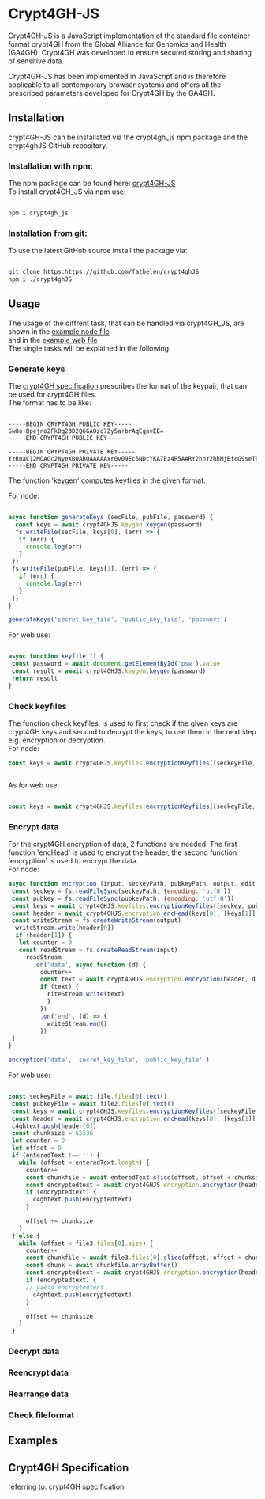 # Crypt4GH-JS 

Crypt4GH-JS is a JavaScript implementation of the standard file container format crypt4GH from the Global Alliance for Genomics and Health (GA4GH).
Crypt4GH was developed to ensure secured storing and sharing of sensitive data. 

Crypt4GH-JS has been implemented in JavaScript and is therefore applicable to all contemporary browser systems and offers all the prescribed parameters developed for Crypt4GH by the GA4GH.

## Installation 
crypt4GH-JS can be installated via the crypt4gh_js npm package and the crypt4ghJS GitHub repository. 
### Installation with npm: 
The npm package can be found here: [crypt4GH-JS](https://www.npmjs.com/package/crypt4gh_js) <br>
To install crypt4GH_JS via npm use:
```sh

npm i crypt4gh_js

```

 
 ### Installation from git: 
 To use the latest GitHub source install the package via: 
 ```sh

git clone https:https://github.com/fathelen/crypt4ghJS
npm i ./crypt4ghJS

```
 


## Usage 
The usage of the diffrent task, that can be handled via crypt4GH_JS, are shown in  the [example node file](https://github.com/fathelen/crypt4ghJS/blob/master/test/bench.js) <br>
and in the [example web file](https://github.com/fathelen/crypt4ghJS/blob/master/src/index.js) <br>
The single tasks will be explained in the following: <br>

### Generate keys 
The [crypt4GH specification](http://samtools.github.io/hts-specs/crypt4gh.pdf) prescribes the format of the keypair, that can be used for crypt4GH files. <br>
The format has to be like: <br>
 ```text

-----BEGIN CRYPT4GH PUBLIC KEY-----
Sw8o+Bpejno2FkDq23D2Q6GAOzq7Zy5a+brAqEgavEE=
-----END CRYPT4GH PUBLIC KEY-----

-----BEGIN CRYPT4GH PRIVATE KEY-----
YzRnaC12MQAGc2NyeXB0ABQAAAAAxr0v09Ec5NDcYKA7Ez4R5AARY2hhY2hhMjBfcG9seTEzMDUAPEfrI78aV6HMW78I51HwqMcPXyoqUACg0PQ4pijMGmlHMwjLdj5s8c3mjSR4MKjMQ6tkP5wT3KiOdKgxsQ==
-----END CRYPT4GH PRIVATE KEY-----
```
The function 'keygen' computes keyfiles in the given format.

For node:
 ```javascript

async function generateKeys (secFile, pubFile, password) {
   const keys = await crypt4GHJS.keygen.keygen(password)
   fs.writeFile(secFile, keys[0], (err) => {
    if (err) {
      console.log(err)
    }
  })
  fs.writeFile(pubFile, keys[1], (err) => {
    if (err) {
      console.log(err)
    }
  })
}

generateKeys('secret_key_file', 'public_key_file', 'passwort')

```
For web use: 
 ```javascript

async function keyfile () {
  const password = await document.getElementById('psw').value
  const result = await crypt4GHJS.keygen.keygen(password)
  return result
}

```
### Check keyfiles 
The function check keyfiles, is used to first check if the given keys are crypt4GH keys and second to decrypt the keys, to use them in the next step e.g. encryption or decryption. <br>
For node: 
 ```javascript
const keys = await crypt4GHJS.keyfiles.encryptionKeyfiles([seckeyFile, pubkeyFile], password)



```
As for web use: 
 ```javascript

const keys = await crypt4GHJS.keyfiles.encryptionKeyfiles([seckeyFile, pubkeyFile], password)

```
### Encrypt data 
For the crypt4GH encryption of data, 2 functions are needed. The first function 'encHead' is used to encrypt the header, the second function 'encryption' is used to encrypt the data.  <br>
For node: 
 ```javascript
async function encryption (input, seckeyPath, pubkeyPath, output, edit, blocks) {
  const seckey = fs.readFileSync(seckeyPath, {encoding: 'utf8'})
  const pubkey = fs.readFileSync(pubkeyPath, {encoding: 'utf-8'})
  const keys = await crypt4GHJS.keyfiles.encryptionKeyfiles([seckey, pubkey])
  const header = await crypt4GHJS.encryption.encHead(keys[0], [keys[1]], edit, blocks)
  const writeStream = fs.createWriteStream(output)
   writeStream.write(header[0])
   if (header[1]) {
    let counter = 0
    const readStream = fs.createReadStream(input)
      readStream
        .on('data', async function (d) {
          counter++
          const text = await crypt4GHJS.encryption.encryption(header, d, counter, blocks)
          if (text) {
            riteStream.write(text)
            }
          })
          .on('end', (d) => {
            writeStream.end()
          })
  }
}

encryption('data', 'secret_key_file', 'public_key_file' )

```
For web use: 
 ```javascript

 const seckeyFile = await file.files[0].text()
  const pubkeyFile = await file2.files[0].text()
  const keys = await crypt4GHJS.keyfiles.encryptionKeyfiles([seckeyFile, pubkeyFile], password)
  const header = await crypt4GHJS.encryption.encHead(keys[0], [keys[1]], ed, block)
  c4ghtext.push(header[0])
  const chunksize = 65536
  let counter = 0
  let offset = 0
  if (enteredText !== '') {
    while (offset < enteredText.length) {
      counter++
      const chunkfile = await enteredText.slice(offset, offset + chunksize)
      const encryptedtext = await crypt4GHJS.encryption.encryption(header, Uint8Array.from(chunkfile.split('').map(x => x.charCodeAt())), counter, block)
      if (encryptedtext) {
        c4ghtext.push(encryptedtext)
      }

      offset += chunksize
    }
  } else {
    while (offset < file3.files[0].size) {
      counter++
      const chunkfile = await file3.files[0].slice(offset, offset + chunksize)
      const chunk = await chunkfile.arrayBuffer()
      const encryptedtext = await crypt4GHJS.encryption.encryption(header, new Uint8Array(chunk), counter, block)
      if (encryptedtext) {
      // yield encryptedtext
        c4ghtext.push(encryptedtext)
      }

      offset += chunksize
    }
  }

```

### Decrypt data

### Reencrypt data

### Rearrange data 

### Check fileformat

## Examples

## Crypt4GH Specification 

referring to: [crypt4GH specification](http://samtools.github.io/hts-specs/crypt4gh.pdf)

